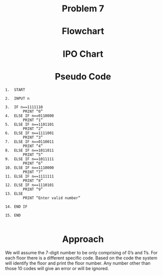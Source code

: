 <h1 align=center> <b>Problem 7</b>


<h1 align=center>Flowchart</h1>

<h1 align=center>IPO Chart</h1>

<h1 align=center>Pseudo Code</h1>

```
1.	START

2.	INPUT n

3.	IF n==1111110 
        PRINT “0”
4.	ELSE IF n==0110000
        PRINT “1”
5.	ELSE IF n==1101101
        PRINT “2”
6.	ELSE IF n==1111001
        PRINT “3”
7.	ELSE IF n==0110011
        PRINT “4”
8.	ELSE IF n==1011011
        PRINT “5”
9.	ELSE IF n==1011111
        PRINT “6”
10.	ELSE IF n==1110000
        PRINT “7”
11.	ELSE IF n==1111111
        PRINT “8”
12.	ELSE IF n==1110101
        PRINT “9”
13.	ELSE 
        PRINT “Enter valid number”

14.	END IF 

15.	END 


```

<h1 align=center>Approach</h1>


We will assume the 7-digit number to be only comprising of 0’s and 1’s.  For each floor there is a different specific code. Based on the code the system will identify the floor and print the floor number. Any number other than those 10 codes will give an error or will be ignored.